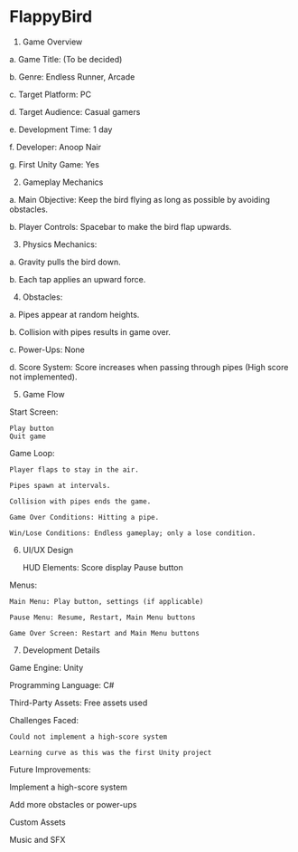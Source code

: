 # FlappyBird
1. Game Overview

  a. Game Title: (To be decided)

  b. Genre: Endless Runner, Arcade

  c. Target Platform: PC

  d. Target Audience: Casual gamers

  e. Development Time: 1 day

  f. Developer: Anoop Nair

  g. First Unity Game: Yes

2. Gameplay Mechanics

  a. Main Objective: Keep the bird flying as long as possible by avoiding obstacles.

  b. Player Controls: Spacebar to make the bird flap upwards.

3. Physics Mechanics:

  a. Gravity pulls the bird down.

  b. Each tap applies an upward force.

4. Obstacles:

  a. Pipes appear at random heights.

  b. Collision with pipes results in game over.

  c. Power-Ups: None

  d. Score System: Score increases when passing through pipes (High score not implemented).

5. Game Flow

  Start Screen:

    Play button
    Quit game

  Game Loop:

    Player flaps to stay in the air.

    Pipes spawn at intervals.

    Collision with pipes ends the game.

    Game Over Conditions: Hitting a pipe.

    Win/Lose Conditions: Endless gameplay; only a lose condition.
    
6. UI/UX Design

   HUD Elements:
      Score display
      Pause button

  Menus:

    Main Menu: Play button, settings (if applicable)

    Pause Menu: Resume, Restart, Main Menu buttons

    Game Over Screen: Restart and Main Menu buttons



7. Development Details

  Game Engine: Unity

  Programming Language: C#

  Third-Party Assets: Free assets used

  Challenges Faced:

    Could not implement a high-score system

    Learning curve as this was the first Unity project

Future Improvements:

  Implement a high-score system

  Add more obstacles or power-ups

  Custom Assets

  Music and SFX



